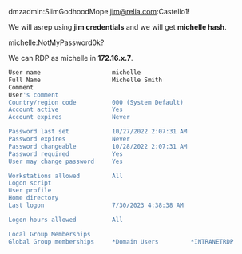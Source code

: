 dmzadmin:SlimGodhoodMope
jim@relia.com:Castello1!

We will asrep using **jim credentials** and we will get **michelle hash**.

michelle:NotMyPassword0k?

We can RDP as michelle in **172.16.x.7**.
```sh
User name                    michelle
Full Name                    Michelle Smith
Comment                      
User's comment               
Country/region code          000 (System Default)
Account active               Yes
Account expires              Never

Password last set            10/27/2022 2:07:31 AM
Password expires             Never
Password changeable          10/28/2022 2:07:31 AM
Password required            Yes
User may change password     Yes

Workstations allowed         All
Logon script                 
User profile                 
Home directory               
Last logon                   7/30/2023 4:38:38 AM

Logon hours allowed          All

Local Group Memberships      
Global Group memberships     *Domain Users         *INTRANETRDP
```
